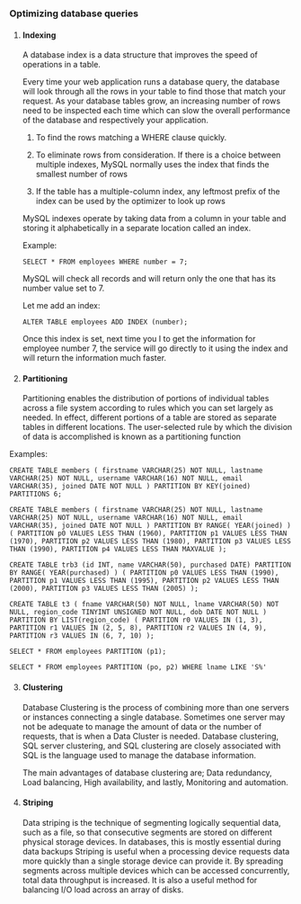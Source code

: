 ### Optimizing database queries

1. #### Indexing

	A database index is a data structure that improves the speed of operations in a table.

	Every time your web application runs a database query, the database will look through all the rows in your table to 	    find those that match your request. As your database tables grow, an increasing number of rows need to be inspected 	each time which can slow the overall performance of the database and respectively your application.
	
	1. To find the rows matching a WHERE clause quickly.
	
	2. To eliminate rows from consideration. If there is a choice between multiple indexes, MySQL normally uses the index that finds the smallest number of rows

	3. If the table has a multiple-column index, any leftmost prefix of the index can be used by the optimizer to look up rows
	
	MySQL indexes operate by taking data from a column in your table and storing it alphabetically in a separate location 	      called an index.
	
	Example:
	
	`SELECT * FROM employees WHERE number = 7;`
	
	MySQL will check all records and will return only the one that has its number value set to 7.
	
	Let me add an index:
	
	`ALTER TABLE employees ADD INDEX (number);`
	
	Once this index is set, next time you I to get the information for employee number 7, the service will go directly             to it using the index and will return the information much faster.
	
1. #### Partitioning

	Partitioning enables the distribution of portions of individual tables across a file system according to rules which you can set largely as needed. In effect, different portions of a table are stored as separate tables in different locations. The user-selected rule by which the division of data is accomplished is known as a partitioning function
	
 Examples:
 
 `CREATE TABLE members (
    firstname VARCHAR(25) NOT NULL,
    lastname VARCHAR(25) NOT NULL,
    username VARCHAR(16) NOT NULL,
    email VARCHAR(35),
    joined DATE NOT NULL
)
PARTITION BY KEY(joined)
PARTITIONS 6;`

`CREATE TABLE members (
    firstname VARCHAR(25) NOT NULL,
    lastname VARCHAR(25) NOT NULL,
    username VARCHAR(16) NOT NULL,
    email VARCHAR(35),
    joined DATE NOT NULL
)
PARTITION BY RANGE( YEAR(joined) ) (
    PARTITION p0 VALUES LESS THAN (1960),
    PARTITION p1 VALUES LESS THAN (1970),
    PARTITION p2 VALUES LESS THAN (1980),
    PARTITION p3 VALUES LESS THAN (1990),
    PARTITION p4 VALUES LESS THAN MAXVALUE
);`

`CREATE TABLE trb3 (id INT, name VARCHAR(50), purchased DATE)
    PARTITION BY RANGE( YEAR(purchased) ) (
        PARTITION p0 VALUES LESS THAN (1990),
        PARTITION p1 VALUES LESS THAN (1995),
        PARTITION p2 VALUES LESS THAN (2000),
        PARTITION p3 VALUES LESS THAN (2005)
    );`
    
`CREATE TABLE t3 (
    fname VARCHAR(50) NOT NULL,
    lname VARCHAR(50) NOT NULL,
    region_code TINYINT UNSIGNED NOT NULL,
    dob DATE NOT NULL
)
PARTITION BY LIST(region_code) (
    PARTITION r0 VALUES IN (1, 3),
    PARTITION r1 VALUES IN (2, 5, 8),
    PARTITION r2 VALUES IN (4, 9),
    PARTITION r3 VALUES IN (6, 7, 10)
);`

`SELECT * FROM employees PARTITION (p1);`

`SELECT * FROM employees PARTITION (po, p2) WHERE lname LIKE 'S%'`

3. #### Clustering

	Database Clustering is the process of combining more than one servers or instances connecting a single database. Sometimes one server may not be adequate to manage the amount of data or the number of requests, that is when a Data Cluster is needed. Database clustering, SQL server clustering, and SQL clustering are closely associated with SQL is the language used to manage the database information.
	
	The main advantages of database clustering are; Data redundancy, Load balancing, High availability, and lastly, Monitoring and automation.
	
4. #### Striping

	Data striping is the technique of segmenting logically sequential data, such as a file, so that consecutive segments are stored on different physical storage devices. In databases, this is mostly essential during data backups
Striping is useful when a processing device requests data more quickly than a single storage device can provide it. By spreading segments across multiple devices which can be accessed concurrently, total data throughput is increased. It is also a useful method for balancing I/O load across an array of disks.
